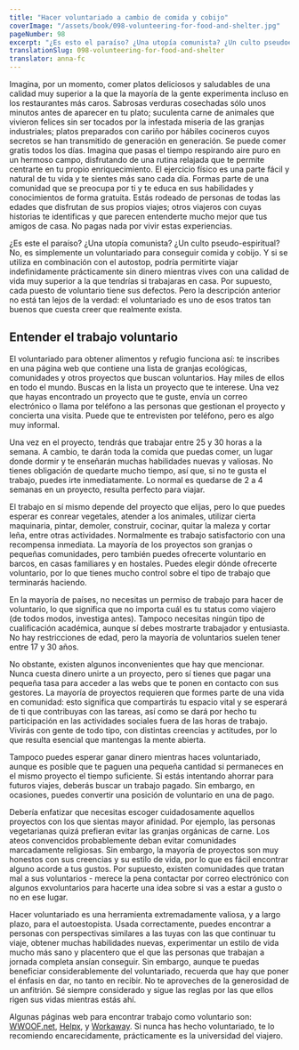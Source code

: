 ```yaml
---
title: "Hacer voluntariado a cambio de comida y cobijo"
coverImage: "/assets/book/098-volunteering-for-food-and-shelter.jpg"
pageNumber: 98
excerpt: "¿Es esto el paraíso? ¿Una utopía comunista? ¿Un culto pseudoespiritual? No, es simplemente un voluntariado para conseguir comida y cobijo."
translationSlug: 098-volunteering-for-food-and-shelter
translator: anna-fc
---
```


Imagina, por un momento, comer platos deliciosos y saludables de una calidad muy superior a la que la mayoría de la gente experimenta incluso en los restaurantes más caros. Sabrosas verduras cosechadas sólo unos minutos antes de aparecer en tu plato; suculenta carne de animales que vivieron felices sin ser tocados por la infestada miseria de las granjas industriales; platos preparados con cariño por hábiles cocineros cuyos secretos se han transmitido de generación en generación. Se puede comer gratis todos los días.
Imagina que pasas el tiempo respirando aire puro en un hermoso campo, disfrutando de una rutina relajada que te permite centrarte en tu propio enriquecimiento. El ejercicio físico es una parte fácil y natural de tu vida y te sientes más sano cada día. Formas parte de una comunidad que se preocupa por ti y te educa en sus habilidades y conocimientos de forma gratuita. Estás rodeado de personas de todas las edades que disfrutan de sus propios viajes; otros viajeros con cuyas historias te identificas y que parecen entenderte mucho mejor que tus amigos de casa. No pagas nada por vivir estas experiencias.

¿Es este el paraíso? ¿Una utopía comunista? ¿Un culto pseudo-espiritual? No, es simplemente un voluntariado para conseguir comida y cobijo. Y si se utiliza en combinación con el autostop, podría permitirte viajar indefinidamente prácticamente sin dinero mientras vives con una calidad de vida muy superior a la que tendrías si trabajaras en casa. Por supuesto, cada puesto de voluntario tiene sus defectos. Pero la descripción anterior no está tan lejos de la verdad: el voluntariado es uno de esos tratos tan buenos que cuesta creer que realmente exista.

## Entender el trabajo voluntario

El voluntariado para obtener alimentos y refugio funciona así: te inscribes en una página web que contiene una lista de granjas ecológicas, comunidades y otros proyectos que buscan voluntarios. Hay miles de ellos en todo el mundo. Buscas en la lista un proyecto que te interese. Una vez que hayas encontrado un proyecto que te guste, envía un correo electrónico o llama por teléfono a las personas que gestionan el proyecto y concierta una visita. Puede que te entrevisten por teléfono, pero es algo muy informal.

Una vez en el proyecto, tendrás que trabajar entre 25 y 30 horas a la semana. A cambio, te darán toda la comida que puedas comer, un lugar donde dormir y te enseñarán muchas habilidades nuevas y valiosas. No tienes obligación de quedarte mucho tiempo, así que, si no te gusta el trabajo, puedes irte inmediatamente. Lo normal es quedarse de 2 a 4 semanas en un proyecto, resulta perfecto para viajar.

El trabajo en sí mismo depende del proyecto que elijas, pero lo que puedes esperar es conrear vegetales, atender a los animales, utilizar cierta maquinaria, pintar, demoler, construir, cocinar, quitar la maleza y cortar leña, entre otras actividades. Normalmente es trabajo satisfactorio con una recompensa inmediata. La mayoría de los proyectos son granjas o pequeñas comunidades, pero también puedes ofrecerte voluntario en barcos, en casas familiares y en hostales. Puedes elegir dónde ofrecerte voluntario, por lo que tienes mucho control sobre el tipo de trabajo que terminarás haciendo.

En la mayoría de países, no necesitas un permiso de trabajo para hacer de voluntario, lo que significa que no importa cuál es tu status como viajero (de todos modos, investiga antes). Tampoco necesitas ningún tipo de cualificación académica, aunque sí debes mostrarte trabajador y entusiasta. No hay restricciones de edad, pero la mayoría de voluntarios suelen tener entre 17 y 30 años.

No obstante, existen algunos inconvenientes que hay que mencionar. Nunca cuesta dinero unirte a un proyecto, pero sí tienes que pagar una pequeña tasa para acceder a las webs que te ponen en contacto con sus gestores. La mayoría de proyectos requieren que formes parte de una vida en comunidad: esto significa que compartirás tu espacio vital y se esperará de ti que contribuyas con las tareas, así como se dará por hecho tu participación en las actividades sociales fuera de las horas de trabajo. Vivirás con gente de todo tipo, con distintas creencias y actitudes, por lo que resulta esencial que mantengas la mente abierta.

Tampoco puedes esperar ganar dinero mientras haces voluntariado, aunque es posible que te paguen una pequeña cantidad si permaneces en el mismo proyecto el tiempo suficiente. Si estás intentando ahorrar para futuros viajes, deberás buscar un trabajo pagado. Sin embargo, en ocasiones, puedes convertir una posición de voluntario en una de pago.

Debería enfatizar que necesitas escoger cuidadosamente aquellos proyectos con los que sientas mayor afinidad. Por ejemplo, las personas vegetarianas quizá prefieran evitar las granjas orgánicas de carne. Los ateos convencidos probablemente deban evitar comunidades marcadamente religiosas. Sin embargo, la mayoría de proyectos son muy honestos con sus creencias y su estilo de vida, por lo que es fácil encontrar alguno acorde a tus gustos. Por supuesto, existen comunidades que tratan mal a sus voluntarios - merece la pena contactar por correo electrónico con algunos exvoluntarios para hacerte una idea sobre si vas a estar a gusto o no en ese lugar.

Hacer voluntariado es una herramienta extremadamente valiosa, y a largo plazo, para el autoestopista. Usada correctamente, puedes encontrar a personas con perspectivas similares a las tuyas con las que continuar tu viaje, obtener muchas habilidades nuevas, experimentar un estilo de vida mucho más sano y placentero que el que las personas que trabajan a jornada completa ansían conseguir. Sin embargo, aunque te puedas beneficiar considerablemente del voluntariado, recuerda que hay que poner el énfasis en dar, no tanto en recibir. No te aproveches de la generosidad de un anfitrión. Sé siempre considerado y sigue las reglas por las que ellos rigen sus vidas mientras estás ahí.

Algunas páginas web para encontrar trabajo como voluntario son: [WWOOF.net](https://wwoof.net/), [Helpx](https://www.helpx.net/), y [Workaway](https://www.workaway.info/). Si nunca has hecho voluntariado, te lo recomiendo encarecidamente, prácticamente es la universidad del viajero.
